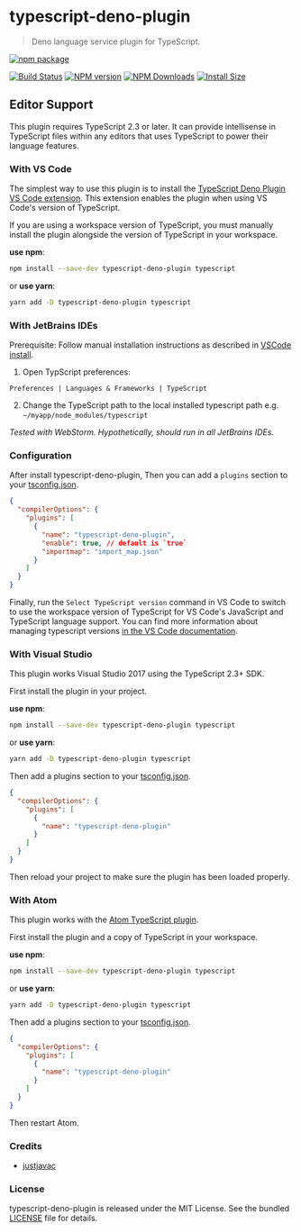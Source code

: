 # typescript-deno-plugin

> Deno language service plugin for TypeScript.

[![npm package](https://nodei.co/npm/typescript-deno-plugin.png?downloads=true&downloadRank=true&stars=true)](https://nodei.co/npm/typescript-deno-plugin/)

[![Build Status](https://travis-ci.com/justjavac/typescript-deno-plugin.svg?branch=master)](https://travis-ci.com/justjavac/typescript-deno-plugin)
[![NPM version](https://img.shields.io/npm/v/typescript-deno-plugin.svg)](https://www.npmjs.com/package/typescript-deno-plugin)
[![NPM Downloads](https://img.shields.io/npm/dm/typescript-deno-plugin.svg?style=flat)](https://npmcharts.com/compare/typescript-deno-plugin?minimal=true)
[![Install Size](https://packagephobia.now.sh/badge?p=typescript-deno-plugin)](https://packagephobia.now.sh/result?p=typescript-deno-plugin)

## Editor Support

This plugin requires TypeScript 2.3 or later. It can provide intellisense in TypeScript files within any editors that uses TypeScript to power their language features.

### With VS Code

The simplest way to use this plugin is to install the [TypeScript Deno Plugin VS Code extension](https://marketplace.visualstudio.com/items?itemName=denoland.vscode-deno). This extension enables the plugin when using VS Code's version of TypeScript.

If you are using a workspace version of TypeScript, you must manually install the plugin alongside the version of TypeScript in your workspace.

**use npm**:

```bash
npm install --save-dev typescript-deno-plugin typescript
```

or **use yarn**:

```bash
yarn add -D typescript-deno-plugin typescript
```

### With JetBrains IDEs

Prerequisite: Follow manual installation instructions as described in [VSCode install](#with-vs-code).

1. Open TypScript preferences:

`Preferences | Languages & Frameworks | TypeScript`

2. Change the TypeScript path to the local installed typescript path e.g. `~/myapp/node_modules/typescript`

*Tested with WebStorm. Hypothetically, should run in all JetBrains IDEs.*

### Configuration

After install typescript-deno-plugin, Then you can add a `plugins` section to your [tsconfig.json](http://www.typescriptlang.org/docs/handbook/tsconfig-json.html).

```json
{
  "compilerOptions": {
    "plugins": [
      {
        "name": "typescript-deno-plugin",
        "enable": true, // default is `true`
        "importmap": "import_map.json"
      }
    ]
  }
}
```

Finally, run the `Select TypeScript version` command in VS Code to switch to use the workspace version of TypeScript for VS Code's JavaScript and TypeScript language support. You can find more information about managing typescript versions [in the VS Code documentation](https://code.visualstudio.com/Docs/languages/typescript#_using-newer-typescript-versions).

### With Visual Studio

This plugin works Visual Studio 2017 using the TypeScript 2.3+ SDK.

First install the plugin in your project.

**use npm**:

```bash
npm install --save-dev typescript-deno-plugin typescript
```

or **use yarn**:

```bash
yarn add -D typescript-deno-plugin typescript
```

Then add a plugins section to your [tsconfig.json](http://www.typescriptlang.org/docs/handbook/tsconfig-json.html).

```json
{
  "compilerOptions": {
    "plugins": [
      {
        "name": "typescript-deno-plugin"
      }
    ]
  }
}
```

Then reload your project to make sure the plugin has been loaded properly.

### With Atom

This plugin works with the [Atom TypeScript plugin](https://atom.io/packages/atom-typescript).

First install the plugin and a copy of TypeScript in your workspace.

**use npm**:

```bash
npm install --save-dev typescript-deno-plugin typescript
```

or **use yarn**:

```bash
yarn add -D typescript-deno-plugin typescript
```

Then add a plugins section to your [tsconfig.json](http://www.typescriptlang.org/docs/handbook/tsconfig-json.html).

```json
{
  "compilerOptions": {
    "plugins": [
      {
        "name": "typescript-deno-plugin"
      }
    ]
  }
}
```

Then restart Atom.

### Credits

- [justjavac](https://github.com/justjavac)

### License

typescript-deno-plugin is released under the MIT License. See the bundled [LICENSE](./LICENSE) file for details.
